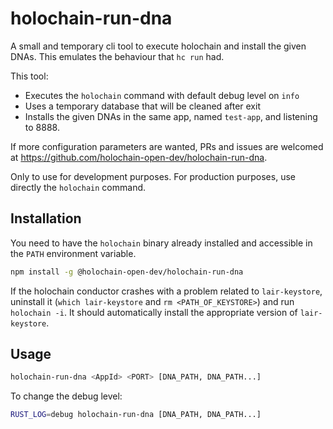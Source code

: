 # holochain-run-dna

A small and temporary cli tool to execute holochain and install the given DNAs. This emulates the behaviour that `hc run` had.

This tool: 

- Executes the `holochain` command with default debug level on `info`
- Uses a temporary database that will be cleaned after exit
- Installs the given DNAs in the same app, named `test-app`, and listening to 8888.

If more configuration parameters are wanted, PRs and issues are welcomed at https://github.com/holochain-open-dev/holochain-run-dna.

Only to use for development purposes. For production purposes, use directly the `holochain` command.

## Installation

You need to have the `holochain` binary already installed and accessible in the `PATH` environment variable.

```bash
npm install -g @holochain-open-dev/holochain-run-dna
```

If the holochain conductor crashes with a problem related to `lair-keystore`, uninstall it (`which lair-keystore` and `rm <PATH_OF_KEYSTORE>`) and run `holochain -i`. It should automatically install the appropriate version of `lair-keystore`.

## Usage

```bash
holochain-run-dna <AppId> <PORT> [DNA_PATH, DNA_PATH...]
```

To change the debug level:

```bash
RUST_LOG=debug holochain-run-dna [DNA_PATH, DNA_PATH...]
```
